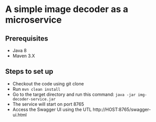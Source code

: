 # A simple image decoder as a microservice

## Prerequisites
* Java 8
* Maven 3.X

## Steps to set up
* Checkout the code using git clone
* Run ```mvn clean install```
* Go to the target directory and run this command: ```java -jar img-decoder-service.jar```
* The service will start on port 8765
* Access the Swagger UI using the UTL http://HOST:8765/swagger-ui.html

